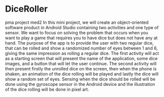 # DiceRoller
pma project med2
In this mini project, we will create an object-oriented software product in Android Studio containing two activities and one type of sensor. We want to focus on solving the problem that occurs when you want to play a game that requires you to have dice but does not have any at hand.
The purpose of the app is to provide the user with two regular dice, that can be rolled and show a randomized number of eyes between 1 and 6, giving the same impression as rolling a regular dice.
The first activity will act as a starting screen that will present the name of the application, some dice images, and a button that will let the user continue. The second activity will then present firstly the unrolled dice on the screen, then when the phone is shaken, an animation of the dice rolling will be played and lastly the dice will show a random set of eyes.
Sensing when the dice should be rolled will be done using the gyroscope sensor in the Android device and the illustration of the dice rolling will be done in pixel art.
